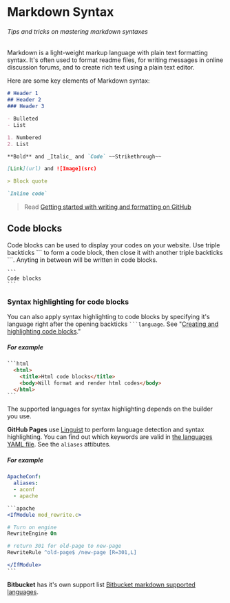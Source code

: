 # Markdown Syntax
###### Tips and tricks on mastering markdown syntaxes

Markdown is a light-weight markup language with plain text formatting syntax. It's often used to format readme files, for writing messages in online discussion forums, and to create rich text using a plain text editor.

Here are some key elements of Markdown syntax:

```md
# Header 1
## Header 2
### Header 3

- Bulleted
- List

1. Numbered
2. List

**Bold** and _Italic_ and `Code` ~~Strikethrough~~

[Link](url) and ![Image](src)

> Block quote

`Inline code`

```

> Read [Getting started with writing and formatting on GitHub](https://docs.github.com/en/get-started/writing-on-github/getting-started-with-writing-and-formatting-on-github)

## Code blocks

Code blocks can be used to display your codes on your website. Use triple backticks \`\`\` to form a code block, then close it with another triple backticks \`\`\`. Anyting in between will be written in code blocks.

````
```
Code blocks
```
````

### Syntax highlighting for code blocks

You can also apply syntax highlighting to code blocks by specifying it's language right after the opening backticks <code>```language</code>. See "[Creating and highlighting code blocks](https://docs.github.com/en/get-started/writing-on-github/working-with-advanced-formatting/creating-and-highlighting-code-blocks)."

##### For example

````html
```html
  <html>
    <title>Html code blocks</title>
    <body>Will format and render html codes</body>
  </html>
```
````

The supported languages for syntax highlighting depends on the builder you use.

**GitHub Pages** use [Linguist][liguist] to perform language detection and syntax highlighting. You can find out which keywords are valid in [the languages YAML file][yamllang]. See the `aliases` attibutes.

[liguist]: https://github.com/github-linguist/linguist
[yamllang]: https://github.com/github-linguist/linguist/blob/master/lib/linguist/languages.yml

##### For example
```yml
ApacheConf:
  aliases:
  - aconf
  - apache
```

````apache
```apache
<IfModule mod_rewrite.c>

# Turn on engine
RewriteEngine On

# return 301 for old-page to new-page
RewriteRule ^old-page$ /new-page [R=301,L]

</IfModule>
```
````

**Bitbucket** has it's own support list [Bitbucket markdown supported languages](https://bitbucket.org/tutorials/markdowndemo/src/master/#markdown-header-code-and-syntax-highlighting).

&nbsp;  